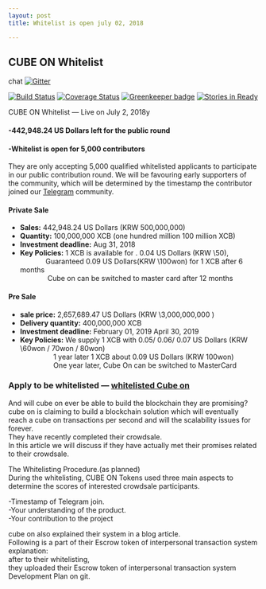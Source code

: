 ```yaml
---
layout: post
title: Whitelist is open july 02, 2018

---
```


## CUBE ON Whitelist    
chat [![Gitter](https://badges.gitter.im/Join%20Chat.svg)](https://gitter.im/wooriapt?utm_source=share-link&utm_medium=link&utm_campaign=share-link)

[![Build Status](https://circleci.com/gh/MetaMask/metamask-extension.svg?style=shield&circle-token=a1ddcf3cd38e29267f254c9c59d556d513e3a1fd)](https://circleci.com/gh/MetaMask/metamask-extension) [![Coverage Status](https://coveralls.io/repos/github/MetaMask/metamask-extension/badge.svg?branch=master)](https://coveralls.io/github/MetaMask/metamask-extension?branch=master) [![Greenkeeper badge](https://badges.greenkeeper.io/MetaMask/metamask-extension.svg)](https://greenkeeper.io/) [![Stories in Ready](https://badge.waffle.io/MetaMask/metamask-extension.png?label=in%20progress&title=waffle.io)](https://waffle.io/MetaMask/metamask-extension)


CUBE ON Whitelist — Live on July 2, 2018y

#### -442,948.24 US Dollars left for the public round
#### -Whitelist is open for 5,000 contributors  

They are only accepting 5,000 qualified whitelisted applicants to participate in our public contribution round. 
We will be favouring early supporters of the community, which will be determined by the timestamp the contributor   
joined our [Telegram](https://t.me/cubeon) community.  
#### Private Sale  
- **Sales:** 442,948.24 US Dollars (KRW 500,000,000)  
- **Quantity:** 100,000,000 XCB (one hundred million 100 million XCB)  
- **Investment deadline:** Aug 31, 2018  
- **Key Policies:** 1 XCB is available for . 0.04 US Dollars (KRW \50),  
                Guaranteed 0.09 US Dollars(KRW \100won) for 1 XCB after 6 months  
                Cube on can be switched to master card after 12 months  

#### Pre Sale  
- **sale price:** 2,657,689.47 US Dollars  (KRW \3,000,000,000 )  
- **Delivery quantity:** 400,000,000 XCB  
- **Investment deadline:** February 01, 2019 April 30, 2019    
- **Key Policies:** We supply 1 XCB with 0.05/ 0.06/ 0.07 US Dollars (KRW \60won / 70won / 80won)  
                 1 year later 1 XCB about 0.09 US Dollars (KRW 100won)  
                 One year later, Cube On can be switched to MasterCard  

### Apply to be whitelisted — [whitelisted Cube on](http://cubeon.co.in)


And will cube on ever be able to build the blockchain they are promising?  
cube on is claiming to build a blockchain solution which will eventually reach a cube on transactions per second and will 
the scalability issues for forever.   
They have recently completed their crowdsale.   
In this article we will discuss if they have actually met their promises related to their crowdsale.  

The Whitelisting Procedure.(as planned)  
During the whitelisting, CUBE ON Tokens used three main aspects to determine the scores of interested crowdsale participants.
 
 
-Timestamp of Telegram join.  
-Your understanding of the product.  
-Your contribution to the project  
    

cube on also explained their system in a blog article.    
Following is a part of their Escrow token of interpersonal transaction system explanation:     
after to their whitelisting,   
they uploaded their Escrow token of interpersonal transaction system Development Plan on git.  

